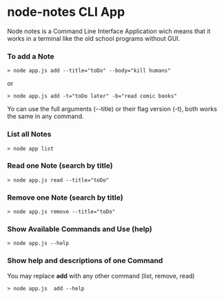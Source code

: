 # node-notes CLI App
Node notes is a Command Line Interface Application wich means that it works in a terminal like the old school programs without GUI.

### To add a Note
```
> node app.js add --title="toDo" --body="kill humans"
```
or
```
> node app.js add -t="toDo later" -b="read comic books"
```
Yo can use the full arguments (--title) or their flag version (-t), both works the same in any command.

### List all Notes
```
> node app list
```

### Read one Note (search by title)
``` 
> node app.js read --title="toDo"
```

### Remove one Note (search by title)
``` 
> node app.js remove --title="toDo"
```

### Show Available Commands and Use (help)
``` 
> node app.js --help
```

### Show help and descriptions of one Command
You may replace **add** with any other command (list, remove, read)
``` 
> node app.js  add --help
```
